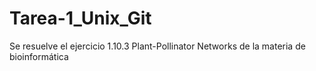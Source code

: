# Tarea-1_Unix_Git
Se resuelve el ejercicio 1.10.3 Plant-Pollinator Networks de la materia de bioinformática
